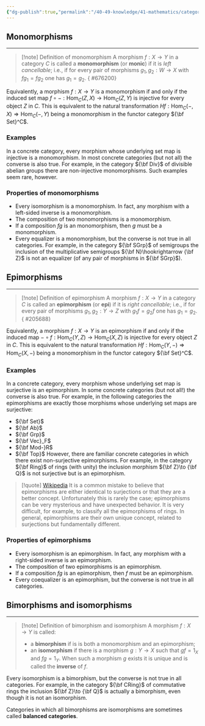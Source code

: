 ```yaml
---
{"dg-publish":true,"permalink":"/40-49-knowledge/41-mathematics/category-theory/basic-structures/special-morphisms/","tags":["category_theory"],"updated":"2025-03-31T12:47:49-07:00"}
---
```


## Monomorphisms
---

>[!note] Definition of monomorphism
>A morphism $f:X\to Y$ in a category $C$ is called a **monomorphism** (or **monic**) if it is *left cancellable*; i.e., if for every pair of morphisms $g_1, g_2:W\to X$ with $fg_1=fg_2$ one has $g_1=g_2$.
{ #676200}


Equivalently, a morphism $f:X\to Y$ is a monomorphism if and only if the induced set map $f\circ -:\operatorname{Hom}_C(Z,X)\to \operatorname{Hom}_C(Z,Y)$ is injective for every object $Z$ in $C$. This is equivalent to the natural transformation $Hf: \operatorname{Hom}_C(-,X)\Rightarrow \operatorname{Hom}_C(-,Y)$ being a monomorphism in the functor category ${\bf Set}^C$.

### Examples

In a concrete category, every morphism whose underlying set map is injective is a monomorphism. In most concrete categories (but not all) the converse is also true. For example, in the category ${\bf Div}$ of divisible abelian groups there are non-injective monomorphisms. Such examples seem rare, however.
### Properties of monomorphisms

- Every isomorphism is a monomorphism. In fact, any morphism with a left-sided inverse is a monomorphism.
- The composition of two monomorphisms is a monomorphism.
- If a composition $fg$ is an monomorphism, then $g$ must be a monomorphism.
- Every equalizer is a monomorphism, but the converse is not true in all categories. For example, in the category ${\bf SGrp}$ of semigroups the inclusion of the multiplicative semigroups ${\bf N}\hookrightarrow {\bf Z}$ is not an equalizer (of any pair of morphisms in ${\bf SGrp}$). 

## Epimorphisms
---


>[!note] Definition of epimorphism
>A morphism $f:X\to Y$ in a category $C$ is called an **epimorphism** (or **epi**) if it is *right cancellable*; i.e., if for every pair of morphisms $g_1, g_2:Y\to Z$ with $g_1f=g_2f$ one has $g_1=g_2$.
{ #205688}


Equivalently, a morphism $f:X\to Y$ is an epimorphism if and only if the induced map $-\circ f:\operatorname{Hom}_C(Y,Z)\to \operatorname{Hom}_C(X,Z)$ is injective for every object $Z$ in $C$. This is equivalent to the natural transformation $Hf: \operatorname{Hom}_C(Y,-)\Rightarrow \operatorname{Hom}_C(X,-)$ being a monomorphism in the functor category ${\bf Set}^C$.

### Examples

In a concrete category, every morphism whose underlying set map is surjective is an epimorphism. In some concrete categories (but not all!) the converse is also true. For example, in the following categories the epimorphisms are exactly those morphisms whose underlying set maps are surjective:
- ${\bf Set}$
- ${\bf Ab}$
- ${\bf Grp}$
- ${\bf Vec}_F$
- ${\bf Mod-}R$
- ${\bf Top}$
However, there are familiar concrete categories in which there exist non-surjective epimorphisms. For example, in the category ${\bf Ring}$ of rings (with unity) the inclusion morphism ${\bf Z}\to {\bf Q}$ is not surjective but is an epimorphism.

>[!quote] [Wikipedia](https://en.wikipedia.org/wiki/Epimorphism)
>It is a common mistake to believe that epimorphisms are either identical to surjections or that they are a better concept. Unfortunately this is rarely the case; epimorphisms can be very mysterious and have unexpected behavior. It is very difficult, for example, to classify all the epimorphisms of rings. In general, epimorphisms are their own unique concept, related to surjections but fundamentally different.

### Properties of epimorphisms

- Every isomorphism is an epimorphism. In fact, any morphism with a right-sided inverse is an epimorphism.
- The composition of two epimorphisms is an epimorphism.
- If a composition $fg$ is an epimorphism, then $f$ must be an epimorphism.
- Every coequalizer is an epimorphism, but the converse is not true in all categories.
## Bimorphisms and isomorphisms
---

>[!note] Definition of bimorphism and isomorphism
>A morphism $f:X\to Y$ is called:
>- a **bimorphism** if is is both a monomorphism and an epimorphism;
>- an **isomorphism** if there is a morphism $g:Y\to X$ such that $gf=1_X$ and $fg=1_Y$. When such a morphism $g$ exists it is unique and is called the **inverse** of $f$.

Every isomorphism is a bimorphism, but the converse is not true in all categories. For example, in the category ${\bf CRing}$ of commutative rings the inclusion ${\bf Z}\to {\bf Q}$ is actually a bimorphism, even though it is not an isomorphism.

Categories in which all bimorphisms are isomorphisms are sometimes called **balanced categories**.